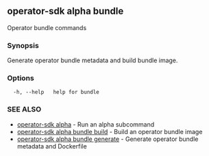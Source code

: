 ## operator-sdk alpha bundle

Operator bundle commands

### Synopsis

Generate operator bundle metadata and build bundle image.

### Options

```
  -h, --help   help for bundle
```

### SEE ALSO

* [operator-sdk alpha](operator-sdk_alpha.md)	 - Run an alpha subcommand
* [operator-sdk alpha bundle build](operator-sdk_alpha_bundle_build.md)	 - Build an operator bundle image
* [operator-sdk alpha bundle generate](operator-sdk_alpha_bundle_generate.md)	 - Generate operator bundle metadata and Dockerfile

